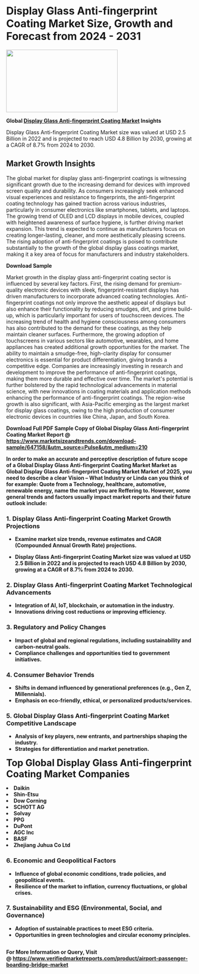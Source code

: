 <H1>Display Glass Anti-fingerprint Coating Market Size, Growth and Forecast from 2024 - 2031</H1><img class="aligncenter size-medium wp-image-584254" src="https://thirdeyenews.in/wp-content/uploads/2024/09/Global-Market-Research-300x168.jpeg" alt="" width="300" height="168" /><p><strong>Global&nbsp;<a href="https://www.marketsizeandtrends.com/download-sample/647158/&amp;utm_source=Pulse&amp;utm_medium=210">Display Glass Anti-fingerprint Coating Market</a> Insights</strong></p><p>Display Glass Anti-fingerprint Coating Market size was valued at USD 2.5 Billion in 2022 and is projected to reach USD 4.8 Billion by 2030, growing at a CAGR of 8.7% from 2024 to 2030.</p><p><h2>Market Growth Insights</h2> <p>The global market for display glass anti-fingerprint coatings is witnessing significant growth due to the increasing demand for devices with improved screen quality and durability. As consumers increasingly seek enhanced visual experiences and resistance to fingerprints, the anti-fingerprint coating technology has gained traction across various industries, particularly in consumer electronics like smartphones, tablets, and laptops. The growing trend of OLED and LCD displays in mobile devices, coupled with heightened awareness of surface hygiene, is further driving market expansion. This trend is expected to continue as manufacturers focus on creating longer-lasting, cleaner, and more aesthetically pleasing screens. The rising adoption of anti-fingerprint coatings is poised to contribute substantially to the growth of the global display glass coatings market, making it a key area of focus for manufacturers and industry stakeholders.</p> <p><strong>Download Sample</strong></p> <p>Market growth in the display glass anti-fingerprint coating sector is influenced by several key factors. First, the rising demand for premium-quality electronic devices with sleek, fingerprint-resistant displays has driven manufacturers to incorporate advanced coating technologies. Anti-fingerprint coatings not only improve the aesthetic appeal of displays but also enhance their functionality by reducing smudges, dirt, and grime build-up, which is particularly important for users of touchscreen devices. The increasing trend of health and hygiene consciousness among consumers has also contributed to the demand for these coatings, as they help maintain cleaner surfaces. Furthermore, the growing adoption of touchscreens in various sectors like automotive, wearables, and home appliances has created additional growth opportunities for the market. The ability to maintain a smudge-free, high-clarity display for consumer electronics is essential for product differentiation, giving brands a competitive edge. Companies are increasingly investing in research and development to improve the performance of anti-fingerprint coatings, making them more durable and effective over time. The market's potential is further bolstered by the rapid technological advancements in material science, with new innovations in coating materials and application methods enhancing the performance of anti-fingerprint coatings. The region-wise growth is also significant, with Asia-Pacific emerging as the largest market for display glass coatings, owing to the high production of consumer electronic devices in countries like China, Japan, and South Korea.</p> <p><strong></p><p><span class=""><strong>Download Full PDF Sample Copy of Global Display Glass Anti-fingerprint Coating Market Report</strong> @ <a href="https://www.marketsizeandtrends.com/download-sample/647158/&amp;utm_source=Pulse&amp;utm_medium=210" target="_blank">https://www.marketsizeandtrends.com/download-sample/647158/&amp;utm_source=Pulse&amp;utm_medium=210</a></span></p><p>In order to make an accurate and perceptive description of future scope of a Global&nbsp;Display Glass Anti-fingerprint Coating Market Market as Global&nbsp;Display Glass Anti-fingerprint Coating Market Market of 2025, you need to describe a clear Vision &ndash; What Industry or Linda can you think of for example: Quote from a Technology, healthcare, automotive, renewable energy, name the market you are Reffering to. However, some general trends and factors usually impact market reports and their future outlook include:</p><h3>1.&nbsp;<strong>Display Glass Anti-fingerprint Coating Market Growth Projections</strong></h3><ul><li>Examine market size trends, revenue estimates and CAGR (Compounded Annual Growth Rate) projections.</li><li><p>Display Glass Anti-fingerprint Coating Market size was valued at USD 2.5 Billion in 2022 and is projected to reach USD 4.8 Billion by 2030, growing at a CAGR of 8.7% from 2024 to 2030.</p></li></ul><h3>2.&nbsp;<strong>Display Glass Anti-fingerprint Coating Market Technological Advancements</strong></h3><ul><li>Integration of AI, IoT, blockchain, or automation in the industry.</li><li>Innovations driving cost reductions or improving efficiency.</li></ul><h3>3.&nbsp;<strong>Regulatory and Policy Changes</strong></h3><ul><li>Impact of global and regional regulations, including sustainability and carbon-neutral goals.</li><li>Compliance challenges and opportunities tied to government initiatives.</li></ul><h3>4.&nbsp;<strong>Consumer Behavior Trends</strong></h3><ul><li>Shifts in demand influenced by generational preferences (e.g., Gen Z, Millennials).</li><li>Emphasis on eco-friendly, ethical, or personalized products/services.</li></ul><h3>5.&nbsp;<strong>Global Display Glass Anti-fingerprint Coating Market Competitive Landscape</strong></h3><ul><li>Analysis of key players, new entrants, and partnerships shaping the industry.</li><li>Strategies for differentiation and market penetration.</li></ul><p data-pm-slice="1 1 []"><span style="color: inherit; font-family: inherit; font-size: 25px;">Top Global Display Glass Anti-fingerprint Coating Market Companies</span></p><div class="" data-test-id=""><p><li>Daikin</li><li> Shin-Etsu</li><li> Dow Corning</li><li> SCHOTT AG</li><li> Solvay</li><li> PPG</li><li> DuPont</li><li> AGC Inc</li><li> BASF</li><li> Zhejiang Juhua Co Ltd</li></p></div><h3>6.&nbsp;<strong>Economic and Geopolitical Factors</strong></h3><ul><li>Influence of global economic conditions, trade policies, and geopolitical events.</li><li>Resilience of the market to inflation, currency fluctuations, or global crises.</li></ul><h3>7.&nbsp;<strong>Sustainability and ESG (Environmental, Social, and Governance)</strong></h3><ul><li>Adoption of sustainable practices to meet ESG criteria.</li><li>Opportunities in green technologies and circular economy principles.</li></ul><h2><strong style="font-size: 14px;">For More Information or Query, Visit @&nbsp;</strong><a style="background-color: #ffffff; font-size: 14px;" href="https://www.marketsizeandtrends.com/report/display-glass-anti-fingerprint-coating-market/" target="_blank">https://www.verifiedmarketreports.com/product/airport-passenger-boarding-bridge-market</a></h2>
